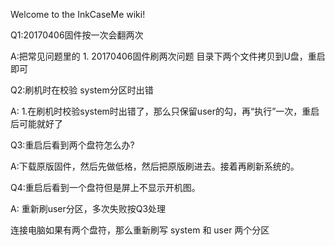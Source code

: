 Welcome to the InkCaseMe wiki!

Q1:20170406固件按一次会翻两次

A:把常见问题里的 1. 20170406固件刷两次问题 目录下两个文件拷贝到U盘，重启即可


Q2:刷机时在校验 system分区时出错

A: 1.在刷机时校验system时出错了，那么只保留user的勾，再“执行”一次，重启后可能就好了

Q3:重启后看到两个盘符怎么办?

A:下载原版固件，然后先做低格，然后把原版刷进去。接着再刷新系统的。

Q4:重启后看到一个盘符但是屏上不显示开机图。

A: 重新刷user分区，多次失败按Q3处理






连接电脑如果有两个盘符，那么重新刷写 system 和  user 两个分区